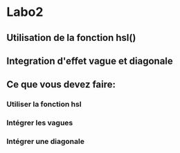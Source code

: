# Labo2
## Utilisation de la fonction hsl()
## Integration d'effet vague et diagonale

 


## Ce que vous devez faire:

### Utiliser la fonction hsl
### Intégrer les vagues 
### Intégrer une diagonale 
